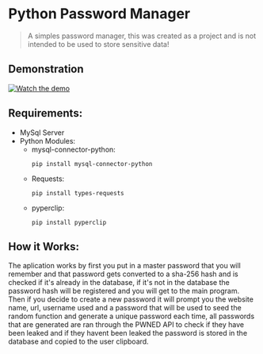 # Python Password Manager
>A simples password manager, this was created as a project and is not intended to be used to store sensitive data!

## Demonstration
[![Watch the demo](https://img.youtube.com/vi/L9gWyBN1uh4/2.jpg)](https://youtu.be/L9gWyBN1uh4)

## Requirements:
* MySql Server
* Python Modules:
  * mysql-connector-python:
    ```
    pip install mysql-connector-python
    ```
  * Requests:
    ```
    pip install types-requests
    ```
  * pyperclip:
    ```
    pip install pyperclip
    ```
    
## How it Works:
The aplication works by first you put in a master password that you will remember and that password gets converted to a sha-256 hash and is checked if it's already in the database, if it's not in the database the password hash will be registered and you will get to the main program. Then if you decide to create a new password it will prompt you the website name, url, username used and a password that will be used to seed the random function and generate a unique password each time, all passwords that are generated are ran through the PWNED API to check if they have been leaked and if they havent been leaked the password is stored in the database and copied to the user clipboard.
